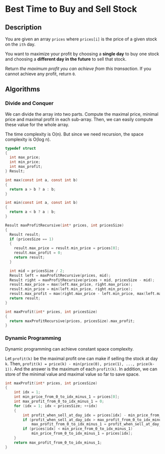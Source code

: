 # Best Time to Buy and Sell Stock

## Description

You are given an array `prices` where `prices[i]` is the price of a given stock on the `ith` day.

You want to maximize your profit by choosing a **single day** to buy one stock and choosing a **different day in the future** to sell that stock.

Return *the maximum profit you can achieve from this transaction*. If you cannot achieve any profit, return `0`.

## Algorithms

### Divide and Conquer

We can divide the array into two parts. Compute the maximal price, minimal price and maximal profit in each sub-array. Then, we can easily compute these value for the whole array.

The time complexity is O(n). But since we need recursion, the space complexity is O(log n).

```c
typedef struct
{
  int max_price;
  int min_price;
  int max_profit;
} Result;

int max(const int a, const int b)
{
  return a > b ? a : b;
}

int min(const int a, const int b)
{
  return a < b ? a : b;
}

Result maxProfitRecursive(int* prices, int pricesSize)
{
  Result result;
  if (pricesSize == 1)
  {
    result.max_price = result.min_price = prices[0];
    result.max_profit = 0;
    return result;
  }

  int mid = pricesSize / 2;
  Result left = maxProfitRecursive(prices, mid);
  Result right = maxProfitRecursive(prices + mid, pricesSize - mid);
  result.max_price = max(left.max_price, right.max_price);
  result.min_price = min(left.min_price, right.min_price);
  result.max_profit = max(right.max_price - left.min_price, max(left.max_profit, right.max_profit));
  return result;
}

int maxProfit(int* prices, int pricesSize)
{
  return maxProfitRecursive(prices, pricesSize).max_profit;
}
```

### Dynamic Programming

Dynamic programming can achieve constant space complexity.

Let `profit(k)` be the maximal profit one can make if selling the stock at day `k`. Then, `profit(k) = price(k) - min(price(0), price(1), ..., price(k-1))`. And the answer is the maximum of each `profit(k)`. In addition, we can store of the minimal value and maximal value so far to save space.

```c
int maxProfit(int* prices, int pricesSize)
{
    int idx = 1;
    int min_price_from_0_to_idx_minus_1 = prices[0];
    int max_profit_from_0_to_idx_minus_1 = 0;
    for (idx = 1; idx < pricesSize; ++idx)
    {
        int profit_when_sell_at_day_idx = prices[idx] - min_price_from_0_to_idx_minus_1;
        if (profit_when_sell_at_day_idx > max_profit_from_0_to_idx_minus_1)
            max_profit_from_0_to_idx_minus_1 = profit_when_sell_at_day_idx;
        if (prices[idx] < min_price_from_0_to_idx_minus_1)
            min_price_from_0_to_idx_minus_1 = prices[idx];
    }
    return max_profit_from_0_to_idx_minus_1;
}
```

